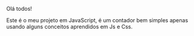 Olá todos!

Este é o meu projeto em JavaScript, é um contador bem simples apenas usando alguns conceitos aprendidos em Js e Css.

